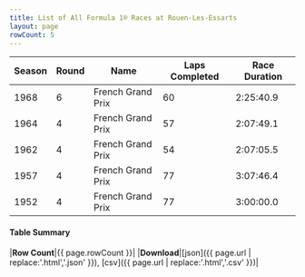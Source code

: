 ```yaml
---
title: List of All Formula 1® Races at Rouen-Les-Essarts
layout: page
rowCount: 5
---
```


| Season | Round | Name | Laps Completed | Race Duration |
|--|--|--|--|--|
| 1968 | 6 | French Grand Prix | 60 | 2:25:40.9 |
| 1964 | 4 | French Grand Prix | 57 | 2:07:49.1 |
| 1962 | 4 | French Grand Prix | 54 | 2:07:05.5 |
| 1957 | 4 | French Grand Prix | 77 | 3:07:46.4 |
| 1952 | 4 | French Grand Prix | 77 | 3:00:00.0 |

#### Table Summary

|**Row Count**|{{ page.rowCount }}|
|**Download**|[json]({{ page.url | replace:'.html','.json' }}), [csv]({{ page.url | replace:'.html','.csv' }})|
